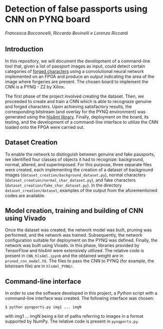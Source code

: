 # Detection of false passports using CNN on PYNQ board

<h6> Francesca Bocconcelli, Riccardo Bovinelli e Lorenzo Riccardi</h6>

<h2> Introduction </h2>

In this repository, we will document the development of a command-line tool that, given a list of passport images as input, could detect certain categories of <ins cite="https://github.com/turab45/Dataset-forged-characters-detection-on-driving-licences-and-passports">forged characters</ins> using a convolutional neural network implemented on an FPGA and produce an output indicating the area of the image where forgeries are present. The chosen board to implement the CNN is a PYNQ - Z2 by Xilinx. 

The first phase of the project involved creating the dataset. Then, we proceeded to create and train a CNN which is able to recognaze genuine and forged characters. Upon achieving satisfactory results, the corresponding bitstream (and overlay for the PYNQ environment) was generated using the <ins cite="https://github.com/fastmachinelearning/hls4ml">hls4ml library</ins>. 
Finally, deployment on the board, its testing, and the development of a command-line interface to utilize the CNN loaded onto the FPGA were carried out.

<h2>Dataset Creation</h2>

To enable the network to distinguish between genuine and fake passports, we identified four classes of objects it had to recognize: background, normal, altered, and superimposed. For this purpose, three separate files were created, each implementing the creation of a dataset of background images (`dataset_creation/background_dataset.py`), normal characters (`dataset_creation/normal_char_dataset.py`), and fake characters (`dataset_creation/fake_char_dataset.py`). In the directory `dataset_creation/dataset`, examples of the output from the aforementioned codes are available.

<h2>Model creation, training and building of CNN using Vivado</h2>

Once the dataset was created, the network model was built, pruning was performed, and the network was trained. Subsequently, the network configuration suitable for deployment on the PYNQ was defined. Finally, the network was built using Vivado. In this phase, libraries provided by TensorFlow and hls4ml were extensively utilized.
The relative code is present in `CNN_hls4ml.ipynb` and the obtained weight are in `pruned_cnn_model.h5`.
The files to pass the CNN to PYNQ (for example, the bitstream file) are in `hls4ml_PYNQ/`. 


<h2>Command-line interface</h2>

In order to use the software developed in this project, a Python script with a command-line interface was created. The following interface was chosen:
```
$ python pynqports.py img1 ... imgN
```
with img1 ... imgN being a list of paths referring to images in a format supported by NumPy. 
The relative code is present in `pynqports.py`.

  
